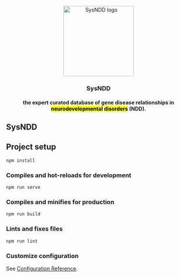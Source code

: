 <p align="center">
  <a href="https://sysndd.dbmr.unibe.ch/">
    <img src="app/public/image/icon/android-chrome-192x192.png" alt="SysNDD logo" width="192" height="192">
  </a>
</p>

<h3 align="center">SysNDD</h3>
<h4 align="center">
the expert curated database of gene disease relationships in <mark>neurodevelopmental</mark> <mark>disorders</mark> (NDD).
</h4>


## SysNDD

## Project setup
```
npm install
```

### Compiles and hot-reloads for development
```
npm run serve
```

### Compiles and minifies for production
```
npm run build
```

### Lints and fixes files
```
npm run lint
```

### Customize configuration
See [Configuration Reference](https://cli.vuejs.org/config/).
